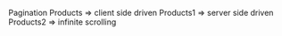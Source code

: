 Pagination 
Products => client side driven
Products1 => server side driven
Products2 => infinite scrolling
